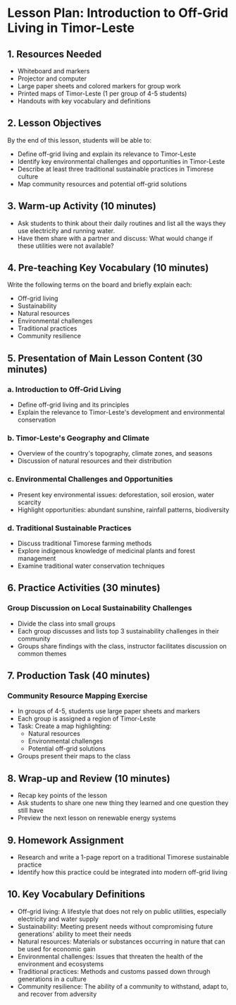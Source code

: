 # Lesson Plan: Introduction to Off-Grid Living in Timor-Leste

## 1. Resources Needed

- Whiteboard and markers
- Projector and computer
- Large paper sheets and colored markers for group work
- Printed maps of Timor-Leste (1 per group of 4-5 students)
- Handouts with key vocabulary and definitions

## 2. Lesson Objectives

By the end of this lesson, students will be able to:
- Define off-grid living and explain its relevance to Timor-Leste
- Identify key environmental challenges and opportunities in Timor-Leste
- Describe at least three traditional sustainable practices in Timorese culture
- Map community resources and potential off-grid solutions

## 3. Warm-up Activity (10 minutes)

- Ask students to think about their daily routines and list all the ways they use electricity and running water.
- Have them share with a partner and discuss: What would change if these utilities were not available?

## 4. Pre-teaching Key Vocabulary (10 minutes)

Write the following terms on the board and briefly explain each:
- Off-grid living
- Sustainability
- Natural resources
- Environmental challenges
- Traditional practices
- Community resilience

## 5. Presentation of Main Lesson Content (30 minutes)

### a. Introduction to Off-Grid Living
- Define off-grid living and its principles
- Explain the relevance to Timor-Leste's development and environmental conservation

### b. Timor-Leste's Geography and Climate
- Overview of the country's topography, climate zones, and seasons
- Discussion of natural resources and their distribution

### c. Environmental Challenges and Opportunities
- Present key environmental issues: deforestation, soil erosion, water scarcity
- Highlight opportunities: abundant sunshine, rainfall patterns, biodiversity

### d. Traditional Sustainable Practices
- Discuss traditional Timorese farming methods
- Explore indigenous knowledge of medicinal plants and forest management
- Examine traditional water conservation techniques

## 6. Practice Activities (30 minutes)

### Group Discussion on Local Sustainability Challenges
- Divide the class into small groups
- Each group discusses and lists top 3 sustainability challenges in their community
- Groups share findings with the class, instructor facilitates discussion on common themes

## 7. Production Task (40 minutes)

### Community Resource Mapping Exercise
- In groups of 4-5, students use large paper sheets and markers
- Each group is assigned a region of Timor-Leste
- Task: Create a map highlighting:
  * Natural resources
  * Environmental challenges
  * Potential off-grid solutions
- Groups present their maps to the class

## 8. Wrap-up and Review (10 minutes)

- Recap key points of the lesson
- Ask students to share one new thing they learned and one question they still have
- Preview the next lesson on renewable energy systems

## 9. Homework Assignment

- Research and write a 1-page report on a traditional Timorese sustainable practice
- Identify how this practice could be integrated into modern off-grid living

## 10. Key Vocabulary Definitions

- Off-grid living: A lifestyle that does not rely on public utilities, especially electricity and water supply
- Sustainability: Meeting present needs without compromising future generations' ability to meet their needs
- Natural resources: Materials or substances occurring in nature that can be used for economic gain
- Environmental challenges: Issues that threaten the health of the environment and ecosystems
- Traditional practices: Methods and customs passed down through generations in a culture
- Community resilience: The ability of a community to withstand, adapt to, and recover from adversity